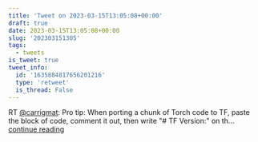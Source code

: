 ```yaml
---
title: 'Tweet on 2023-03-15T13:05:08+00:00'
draft: true
date: 2023-03-15T13:05:08+00:00
slug: '202303151305'
tags:
  - tweets
is_tweet: true
tweet_info:
  id: '1635884817656201216'
  type: 'retweet'
  is_thread: False
---
```




RT [@carrigmat](https://x.com/carrigmat): Pro tip: When porting a chunk of Torch code to TF, paste the block of code, comment it out, then write "# TF Version:" on th… [continue reading](https://x.com/sytelus/status/1635884817656201216)
